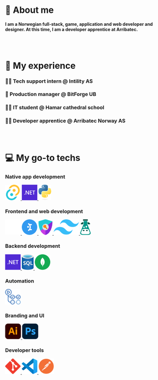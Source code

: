 # 👾 About me
#### I am a Norwegian full-stack, game, application and web developer and designer. At this time, I am a developer apprentice at Arribatec.

<br />
<br />

# 🔡 My experience
### 👷‍♂️ Tech support intern @ Intility AS
### 👷 Production manager @ BitForge UB
### 👨‍💼 IT student @ Hamar cathedral school
### 👨‍🔬 Developer apprentice @ Arribatec Norway AS

<br />
<br />

# 💻 My go-to techs

### Native app development
<a title="Tauri" href="https://tauri.app/">
    <img src="./md/img/tauri.svg" height="50" />
</a>
<a title=".NET" href="https://dotnet.microsoft.com/en-us/">
    <img src="./md/img/dotnet.svg" height="50" />
</a>
<a title="Python" href="https://www.python.org/">
    <img src="./md/img/python.svg" height="50" />
</a>

<br />

### Frontend and web development
<a title="Next.JS" href="https://nextjs.org/">
    <img src="./md/img/next-js.svg" height="50" />
</a>
<a title="Mantine UI" href="https://ui.mantine.dev/">
    <img src="./md/img/mantine-ui.svg" height="50" />
</a>
<a title="Nextauth" href="https://next-auth.js.org/">
    <img src="./md/img/nextauth.svg" height="50" />
</a>
<a title="Tailwind CSS" href="https://tailwindcss.com/">
    <img src="./md/img/tailwind.svg" height="50" />
</a>
<a title="I18next" href="https://www.i18next.com/">
    <img src="./md/img/i18next.svg" height="50" />
</a>

<br />

### Backend development
<a title=".NET" href="https://dotnet.microsoft.com/en-us/">
    <img src="./md/img/dotnet.svg" height="50" />
</a>
<a title="SQL Server" href="https://www.microsoft.com/sql-server">
    <img src="./md/img/sql-server.svg" height="50" />
</a>
<a title="Mongo DB" href="https://www.mongodb.com/">
    <img src="./md/img/mongo-db.svg" height="50" />
</a>

<br />

### Automation
<a title="GitHub Actions" href="https://github.com/features/actions">
    <img src="./md/img/github-actions.svg" height="50" />
</a>

<br />

### Branding and UI
<a title="Adobe Illustrator" href="https://www.adobe.com/no/products/illustrator.html">
    <img src="./md/img/illustrator.svg" height="50" />
</a>
<a title="Adobe Photoshop" href="https://www.adobe.com/no/products/photoshop.html">
    <img src="./md/img/photoshop.svg" height="50" />
</a>

<br />

### Developer tools
<a title="Git" href="https://git-scm.com/">
    <img src="./md/img/git.svg" height="50" />
</a>
<a title="Visual Studio Code" href="https://code.visualstudio.com/">
    <img src="./md/img/vscode.svg" height="50" />
</a>
<a title="Postman" href="https://www.getpostman.com/">
    <img src="./md/img/postman.svg" height="50" />
</a>